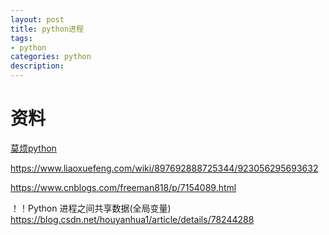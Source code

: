 ```yaml
---
layout: post
title: python进程
tags:
- python
categories: python
description:
---
```


# 资料

[莫烦python]()

https://www.liaoxuefeng.com/wiki/897692888725344/923056295693632

https://www.cnblogs.com/freeman818/p/7154089.html

！！Python 进程之间共享数据(全局变量)
https://blog.csdn.net/houyanhua1/article/details/78244288
